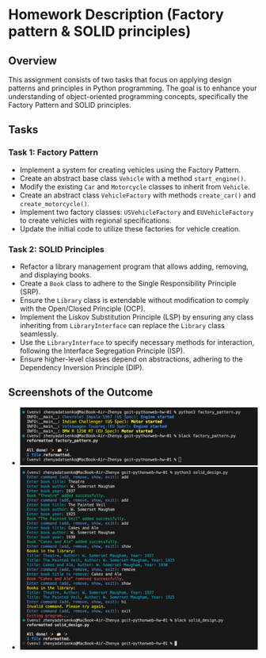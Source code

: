 # Homework Description (Factory pattern & SOLID principles)

## Overview

This assignment consists of two tasks that focus on applying design patterns and principles in Python programming. The goal is to enhance your understanding of object-oriented programming concepts, specifically the Factory Pattern and SOLID principles.

## Tasks

### Task 1: Factory Pattern

- Implement a system for creating vehicles using the Factory Pattern.
- Create an abstract base class `Vehicle` with a method `start_engine()`.
- Modify the existing `Car` and `Motorcycle` classes to inherit from `Vehicle`.
- Create an abstract class `VehicleFactory` with methods `create_car()` and `create_motorcycle()`.
- Implement two factory classes: `USVehicleFactory` and `EUVehicleFactory` to create vehicles with regional specifications.
- Update the initial code to utilize these factories for vehicle creation.

### Task 2: SOLID Principles

- Refactor a library management program that allows adding, removing, and displaying books.
- Create a `Book` class to adhere to the Single Responsibility Principle (SRP).
- Ensure the `Library` class is extendable without modification to comply with the Open/Closed Principle (OCP).
- Implement the Liskov Substitution Principle (LSP) by ensuring any class inheriting from `LibraryInterface` can replace the `Library` class seamlessly.
- Use the `LibraryInterface` to specify necessary methods for interaction, following the Interface Segregation Principle (ISP).
- Ensure higher-level classes depend on abstractions, adhering to the Dependency Inversion Principle (DIP).

## Screenshots of the Outcome

- ![Task 1](./assets/task_1.png)
- ![Task 2](./assets/task_2.png)
